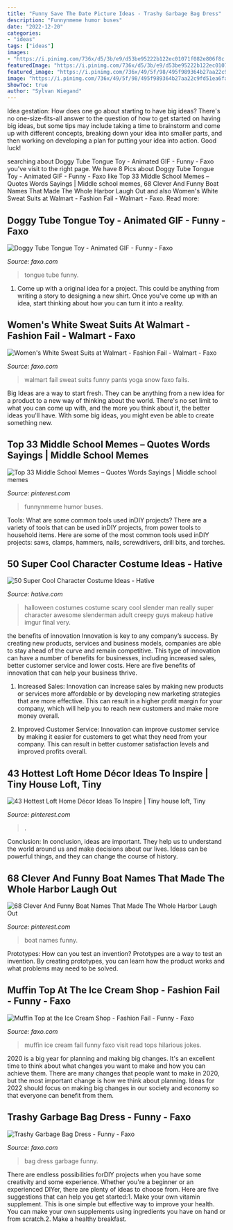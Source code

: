 ```yaml
---
title: "Funny Save The Date Picture Ideas - Trashy Garbage Bag Dress"
description: "Funnynmeme humor buses"
date: "2022-12-20"
categories:
- "ideas"
tags: ["ideas"]
images:
- "https://i.pinimg.com/736x/d5/3b/e9/d53be95222b122ec01071f082e806f8c.jpg"
featuredImage: "https://i.pinimg.com/736x/d5/3b/e9/d53be95222b122ec01071f082e806f8c.jpg"
featured_image: "https://i.pinimg.com/736x/49/5f/98/495f989364b27aa22c9fd51ea6fa106d.jpg"
image: "https://i.pinimg.com/736x/49/5f/98/495f989364b27aa22c9fd51ea6fa106d.jpg"
ShowToc: true
author: "Sylvan Wiegand"
---
```



Idea gestation: How does one go about starting to have big ideas?
There's no one-size-fits-all answer to the question of how to get started on having big ideas, but some tips may include taking a time to brainstorm and come up with different concepts, breaking down your idea into smaller parts, and then working on developing a plan for putting your idea into action. Good luck!

	

		
searching about Doggy Tube Tongue Toy - Animated GIF - Funny - Faxo you've visit to the right page. We have 8 Pics about Doggy Tube Tongue Toy - Animated GIF - Funny - Faxo like Top 33 Middle School Memes – Quotes Words Sayings | Middle school memes, 68 Clever And Funny Boat Names That Made The Whole Harbor Laugh Out and also Women&#039;s White Sweat Suits at Walmart - Fashion Fail - Walmart - Faxo. Read more:
		
    
## Doggy Tube Tongue Toy - Animated GIF - Funny - Faxo

<img loading=lazy src="https://d28mt5n9lkji5m.cloudfront.net/i/chadWiMrbx.gif" onerror="this.onerror=null;this.src='https://tse2.mm.bing.net/th?id=OIP.FdVzE9IEoJn9kg1dmTcbSQHaKB&amp;pid=15.1';" alt="Doggy Tube Tongue Toy - Animated GIF - Funny - Faxo">

_Source: faxo.com_

>tongue tube funny. 

	

1. Come up with a original idea for a project. This could be anything from writing a story to designing a new shirt. Once you've come up with an idea, start thinking about how you can turn it into a reality. 

    
## Women&#039;s White Sweat Suits At Walmart - Fashion Fail - Walmart - Faxo

<img loading=lazy src="https://d3qvyul2tp4j8.cloudfront.net/i/YFGK4Z5Etl.jpg" onerror="this.onerror=null;this.src='https://tse2.mm.bing.net/th?id=OIP.s97yR8nGhgIkbhGmDioQKAHaNT&amp;pid=15.1';" alt="Women&#039;s White Sweat Suits at Walmart - Fashion Fail - Walmart - Faxo">

_Source: faxo.com_

>walmart fail sweat suits funny pants yoga snow faxo fails. 

	

Big Ideas are a way to start fresh. They can be anything from a new idea for a product to a new way of thinking about the world. There's no set limit to what you can come up with, and the more you think about it, the better ideas you'll have. With some big ideas, you might even be able to create something new.

    
## Top 33 Middle School Memes – Quotes Words Sayings | Middle School Memes

<img loading=lazy src="https://i.pinimg.com/736x/49/5f/98/495f989364b27aa22c9fd51ea6fa106d.jpg" onerror="this.onerror=null;this.src='https://tse3.mm.bing.net/th?id=OIP._rFy8UH0NM1WzNO_LqiGLwHaOH&amp;pid=15.1';" alt="Top 33 Middle School Memes – Quotes Words Sayings | Middle school memes">

_Source: pinterest.com_

>funnynmeme humor buses. 

	

Tools: What are some common tools used inDIY projects?
There are a variety of tools that can be used inDIY projects, from power tools to household items. Here are some of the most common tools used inDIY projects: saws, clamps, hammers, nails, screwdrivers, drill bits, and torches.

    
## 50 Super Cool Character Costume Ideas - Hative

<img loading=lazy src="https://hative.com/wp-content/uploads/2014/10/super-cool-costume-ideas/36-slenderman-costume.jpg" onerror="this.onerror=null;this.src='https://tse2.mm.bing.net/th?id=OIP.s4IXIGjObFoAqzG8gelpBAHaLG&amp;pid=15.1';" alt="50 Super Cool Character Costume Ideas - Hative">

_Source: hative.com_

>halloween costumes costume scary cool slender man really super character awesome slenderman adult creepy guys makeup hative imgur final very. 

	

the benefits of innovation
Innovation is key to any company’s success. By creating new products, services and business models, companies are able to stay ahead of the curve and remain competitive. This type of innovation can have a number of benefits for businesses, including increased sales, better customer service and lower costs. Here are five benefits of innovation that can help your business thrive.
1. Increased Sales: Innovation can increase sales by making new products or services more affordable or by developing new marketing strategies that are more effective. This can result in a higher profit margin for your company, which will help you to reach new customers and make more money overall.

2. Improved Customer Service: Innovation can improve customer service by making it easier for customers to get what they need from your company. This can result in better customer satisfaction levels and improved profits overall.


    
## 43 Hottest Loft Home Décor Ideas To Inspire | Tiny House Loft, Tiny

<img loading=lazy src="https://i.pinimg.com/736x/d5/3b/e9/d53be95222b122ec01071f082e806f8c.jpg" onerror="this.onerror=null;this.src='https://tse1.mm.bing.net/th?id=OIP.YuzHwzD7ODOSinSGuoG2UgHaLH&amp;pid=15.1';" alt="43 Hottest Loft Home Décor Ideas To Inspire | Tiny house loft, Tiny">

_Source: pinterest.com_

>. 

	

Conclusion:
In conclusion, ideas are important. They help us to understand the world around us and make decisions about our lives. Ideas can be powerful things, and they can change the course of history.

    
## 68 Clever And Funny Boat Names That Made The Whole Harbor Laugh Out

<img loading=lazy src="https://i.pinimg.com/736x/be/1d/a4/be1da4d38e0d6e1690783ac42315c9ec.jpg" onerror="this.onerror=null;this.src='https://tse1.mm.bing.net/th?id=OIP.RvJO44U5Ft7kJYHhJvHOkQHaLH&amp;pid=15.1';" alt="68 Clever And Funny Boat Names That Made The Whole Harbor Laugh Out">

_Source: pinterest.com_

>boat names funny. 

	

Prototypes: How can you test an invention?
Prototypes are a way to test an invention. By creating prototypes, you can learn how the product works and what problems may need to be solved.

    
## Muffin Top At The Ice Cream Shop - Fashion Fail - Funny - Faxo

<img loading=lazy src="https://d28mt5n9lkji5m.cloudfront.net/i/W4DviZ0U8k.jpg" onerror="this.onerror=null;this.src='https://tse4.mm.bing.net/th?id=OIP.oUVE-ExbVAw7zrlnmSQmSQHaJ2&amp;pid=15.1';" alt="Muffin Top at the Ice Cream Shop - Fashion Fail - Funny - Faxo">

_Source: faxo.com_

>muffin ice cream fail funny faxo visit read tops hilarious jokes. 

	

2020 is a big year for planning and making big changes. It's an excellent time to think about what changes you want to make and how you can achieve them.
There are many changes that people want to make in 2020, but the most important change is how we think about planning. Ideas for 2022 should focus on making big changes in our society and economy so that everyone can benefit from them.

    
## Trashy Garbage Bag Dress - Funny - Faxo

<img loading=lazy src="https://d28mt5n9lkji5m.cloudfront.net/i/VhkRQgypvx.jpg" onerror="this.onerror=null;this.src='https://tse1.mm.bing.net/th?id=OIP.5IvSRGwgzIL1v4goomBxOwHaJ3&amp;pid=15.1';" alt="Trashy Garbage Bag Dress - Funny - Faxo">

_Source: faxo.com_

>bag dress garbage funny. 

	

There are endless possibilities forDIY projects when you have some creativity and some experience. Whether you're a beginner or an experienced DIYer, there are plenty of ideas to choose from. Here are five suggestions that can help you get started:1. Make your own vitamin supplement. This is one simple but effective way to improve your health. You can make your own supplements using ingredients you have on hand or from scratch.2. Make a healthy breakfast.

